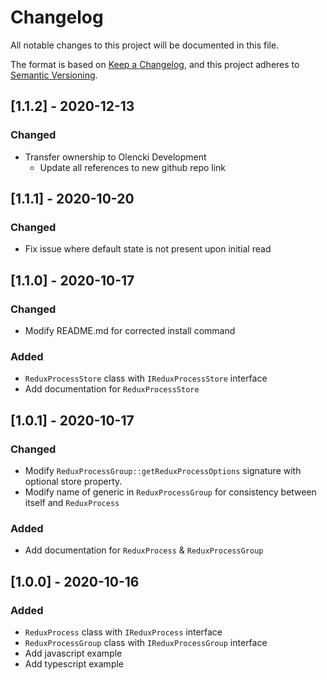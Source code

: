 # Changelog
All notable changes to this project will be documented in this file.

The format is based on [Keep a Changelog](https://keepachangelog.com/en/1.0.0/),
and this project adheres to [Semantic Versioning](https://semver.org/spec/v2.0.0.html).

## [1.1.2] - 2020-12-13
### Changed
- Transfer ownership to Olencki Development
  - Update all references to new github repo link

## [1.1.1] - 2020-10-20
### Changed
- Fix issue where default state is not present upon initial read

## [1.1.0] - 2020-10-17
### Changed
- Modify README.md for corrected install command
### Added
- `ReduxProcessStore` class with `IReduxProcessStore` interface
- Add documentation for `ReduxProcessStore`

## [1.0.1] - 2020-10-17
### Changed
- Modify `ReduxProcessGroup::getReduxProcessOptions` signature with optional store property.
- Modify name of generic in `ReduxProcessGroup` for consistency between itself and `ReduxProcess`
### Added
- Add documentation for `ReduxProcess` & `ReduxProcessGroup`

## [1.0.0] - 2020-10-16
### Added
- `ReduxProcess` class with `IReduxProcess` interface
- `ReduxProcessGroup` class with `IReduxProcessGroup` interface
- Add javascript example
- Add typescript example
